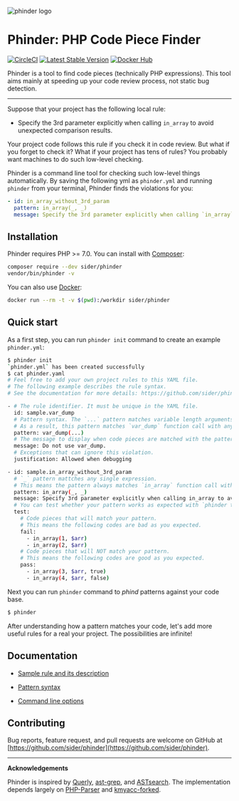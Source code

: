 ![phinder logo](https://github.com/sider/phinder/blob/master/logo/Phinder%20horizontal.png?raw=true)
# Phinder: PHP Code Piece Finder
[![CircleCI](https://circleci.com/gh/sider/phinder/tree/master.svg?style=svg)](https://circleci.com/gh/sider/phinder/tree/master)
[![Latest Stable Version](https://poser.pugx.org/sider/phinder/v/stable)](https://packagist.org/packages/sider/phinder)
[![Docker Hub](https://img.shields.io/badge/docker-ready-blue.svg)](https://hub.docker.com/r/sider/phinder/)

Phinder is a tool to find code pieces (technically PHP expressions).
This tool aims mainly at speeding up your code review process, not static bug detection.

---

Suppose that your project has the following local rule:

- Specify the 3rd parameter explicitly when calling `in_array` to avoid unexpected comparison results.

Your project code follows this rule if you check it in code review. But what if you forget to check it? What if your project has tens of rules? You probably want machines to do such low-level checking.

Phinder is a command line tool for checking such low-level things automatically. By saving the following yml as `phinder.yml` and running `phinder` from your terminal, Phinder finds the violations for you:

```yml
- id: in_array_without_3rd_param
  pattern: in_array(_, _)
  message: Specify the 3rd parameter explicitly when calling `in_array` to avoid unexpected comparison results.
```

## Installation

Phinder requires PHP >= 7.0. You can install with [Composer](https://getcomposer.org/):

```bash
composer require --dev sider/phinder
vendor/bin/phinder -v
```

You can also use [Docker](https://hub.docker.com/r/sider/phinder/):

```bash
docker run --rm -t -v $(pwd):/workdir sider/phinder
```

## Quick start

As a first step, you can run `phinder init` command to create an example `phinder.yml`:

```bash
$ phinder init
`phinder.yml` has been created successfully
$ cat phinder.yaml
# Feel free to add your own project rules to this YAML file.
# The following example describes the rule syntax.
# See the documentation for more details: https://github.com/sider/phinder/tree/master/doc

- # The rule identifier. It must be unique in the YAML file.
  id: sample.var_dump
  # Pattern syntax. The `...` pattern matches variable length arguments or array pairs.
  # As a result, this pattern matches `var_dump` function call with any arguments.
  pattern: var_dump(...)
  # The message to display when code pieces are matched with the pattern.
  message: Do not use var_dump.
  # Exceptions that can ignore this violation.
  justification: Allowed when debugging

- id: sample.in_array_without_3rd_param
  # `_` pattern mattches any single expression.
  # This means the pattern always matches `in_array` function call with any two arguments.
  pattern: in_array(_, _)
  message: Specify 3rd parameter explicitly when calling in_array to avoid unexpected comparison results.
  # You can test whether your pattern works as expected with `phinder test`.
  test:
    # Code pieces that will match your pattern.
    # This means the following codes are bad as you expected.
    fail:
      - in_array(1, $arr)
      - in_array(2, $arr)
    # Code pieces that will NOT match your pattern.
    # This means the following codes are good as you expected.
    pass:
      - in_array(3, $arr, true)
      - in_array(4, $arr, false)
```

Next you can run `phinder` command to *phind* patterns against your code base.

```bash
$ phinder
```

After understanding how a pattern matches your code, let's add more useful rules for a real your project. The possibilities are infinite!

## Documentation

- [Sample rule and its description](./doc/rule.md)

- [Pattern syntax](./doc/pattern-syntax.md)

- [Command line options](./doc/command-line-options.md)

## Contributing

Bug reports, feature request, and pull requests are welcome on GitHub at [https://github.com/sider/phinder](https://github.com/sider/phinder).

---

**Acknowledgements**

Phinder is inspired by [Querly](https://github.com/soutaro/querly/), [ast-grep](https://github.com/azz/ast-grep), and [ASTsearch](https://github.com/takluyver/astsearch).
The implementation depends largely on [PHP-Parser](https://github.com/nikic/PHP-Parser) and [kmyacc-forked](https://github.com/moriyoshi/kmyacc-forked/).
